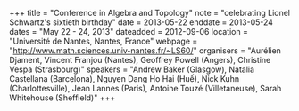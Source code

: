 +++
title = "Conference in Algebra and Topology"
note = "celebrating Lionel Schwartz's sixtieth birthday"
date = 2013-05-22
enddate = 2013-05-24
dates = "May 22 - 24, 2013"
dateadded = 2012-09-06
location = "Université de Nantes, Nantes, France"
webpage = "http://www.math.sciences.univ-nantes.fr/~LS60/"
organisers = "Aurélien Djament, Vincent Franjou (Nantes), Geoffrey Powell (Angers), Christine Vespa (Strasbourg)"
speakers = "Andrew Baker (Glasgow), Natalia Castellana (Barcelona), Nguyen Dang Ho Hai  (Huế), Nick Kuhn (Charlottesville), Jean Lannes (Paris), Antoine Touzé  (Villetaneuse), Sarah Whitehouse (Sheffield)"
+++
